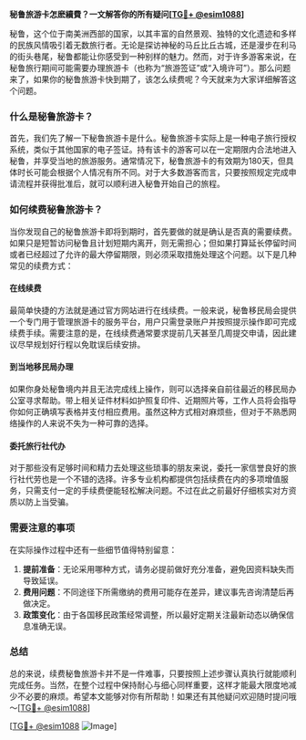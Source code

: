 **秘鲁旅游卡怎麽續費？一文解答你的所有疑问[[TG💪+ @esim1088](https://t.me/s/esim1088)]**

秘鲁，这个位于南美洲西部的国家，以其丰富的自然景观、独特的文化遗迹和多样的民族风情吸引着无数旅行者。无论是探访神秘的马丘比丘古城，还是漫步在利马的街头巷尾，秘鲁都能让你感受到一种别样的魅力。然而，对于许多游客来说，在秘鲁旅行期间可能需要办理旅游卡（也称为“旅游签证”或“入境许可”）。那么问题来了，如果你的秘鲁旅游卡快到期了，该怎么续费呢？今天就来为大家详细解答这个问题。

### 什么是秘鲁旅游卡？

首先，我们先了解一下秘鲁旅游卡是什么。秘鲁旅游卡实际上是一种电子旅行授权系统，类似于其他国家的电子签证。持有该卡的游客可以在一定期限内合法地进入秘鲁，并享受当地的旅游服务。通常情况下，秘鲁旅游卡的有效期为180天，但具体时长可能会根据个人情况有所不同。对于大多数游客而言，只要按照规定完成申请流程并获得批准后，就可以顺利进入秘鲁开始自己的旅程。

### 如何续费秘鲁旅游卡？

当你发现自己的秘鲁旅游卡即将到期时，首先要做的就是确认是否真的需要续费。如果只是短暂访问秘鲁且计划短期内离开，则无需担心；但如果打算延长停留时间或者已经超过了允许的最大停留期限，则必须采取措施处理这个问题。以下是几种常见的续费方式：

#### 在线续费
最简单快捷的方法就是通过官方网站进行在线续费。一般来说，秘鲁移民局会提供一个专门用于管理旅游卡的服务平台，用户只需登录账户并按照提示操作即可完成续费手续。需要注意的是，在线续费通常要求提前几天甚至几周提交申请，因此建议尽早规划好行程以免耽误后续安排。

#### 到当地移民局办理
如果你身处秘鲁境内并且无法完成线上操作，则可以选择亲自前往最近的移民局办公室寻求帮助。带上相关证件材料如护照复印件、近期照片等，工作人员将会指导你如何正确填写表格并支付相应费用。虽然这种方式相对麻烦些，但对于不熟悉网络操作的人来说不失为一种可靠的选择。

#### 委托旅行社代办
对于那些没有足够时间和精力去处理这些琐事的朋友来说，委托一家信誉良好的旅行社代劳也是一个不错的选择。许多专业机构都提供包括续费在内的多项增值服务，只需支付一定的手续费便能轻松解决问题。不过在此之前最好仔细核实对方资质以防上当受骗。

### 需要注意的事项

在实际操作过程中还有一些细节值得特别留意：

1. **提前准备**：无论采用哪种方式，请务必提前做好充分准备，避免因资料缺失而导致延误。
2. **费用问题**：不同途径下所需缴纳的费用可能存在差异，建议事先咨询清楚后再做决定。
3. **政策变化**：由于各国移民政策经常调整，所以最好定期关注最新动态以确保信息准确无误。

### 总结

总的来说，续费秘鲁旅游卡并不是一件难事，只要按照上述步骤认真执行就能顺利完成任务。当然，在整个过程中保持耐心与细心同样重要，这样才能最大限度地减少不必要的麻烦。希望本文能够对你有所帮助！如果还有其他疑问欢迎随时提问哦～[[TG💪+ @esim1088](https://t.me/s/esim1088)]

[[TG💪+ @esim1088](https://t.me/s/esim1088) ![Image](https://i.postimg.cc/4NQfJmqS/Snipaste-2025-05-13-00-14-12.png)]